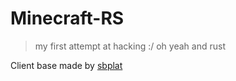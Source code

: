 # Minecraft-RS

> my first attempt at hacking :/ oh yeah and rust

Client base made by [sbplat](https://github.com/sbplat)
